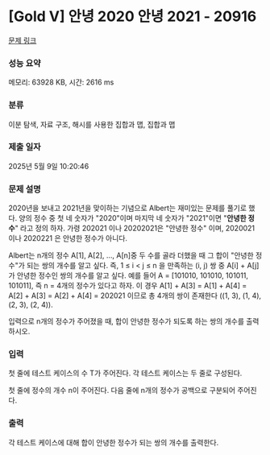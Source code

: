 # [Gold V] 안녕 2020 안녕 2021 - 20916 

[문제 링크](https://www.acmicpc.net/problem/20916) 

### 성능 요약

메모리: 63928 KB, 시간: 2616 ms

### 분류

이분 탐색, 자료 구조, 해시를 사용한 집합과 맵, 집합과 맵

### 제출 일자

2025년 5월 9일 10:20:46

### 문제 설명

<p>2020년을 보내고 2021년을 맞이하는 기념으로 Albert는 재미있는 문제를 풀기로 했다. 양의 정수 중 첫 네 숫자가 "2020"이며 마지막 네 숫자가 "2021"이면 "<strong>안녕한 정수</strong>" 라고 정의 하자. 가령 202021 이나 20202021은 "안녕한 정수" 이며, 2020021 이나 2020221 은 안녕한 정수가 아니다.</p>

<p>Albert는 n개의 정수 A[1], A[2], ..., A[n]중 두 수를 골라 더했을 때 그 합이 "안녕한 정수"가 되는 쌍의 개수를 알고 싶다. 즉, 1 ≤ i < j ≤ n 을 만족하는 (i, j) 쌍 중 A[i] + A[j]가 안녕한 정수인 쌍의 개수를 알고 싶다. 예를 들어 A = [101010, 101010, 101011, 101011], 즉 n = 4개의 정수가 있다고 하자. 이 경우 A[1] + A[3] = A[1] + A[4] = A[2] + A[3] = A[2] + A[4] = 202021 이므로 총 4개의 쌍이 존재한다 ((1, 3), (1, 4), (2, 3), (2, 4)).</p>

<p>입력으로 n개의 정수가 주어졌을 때, 합이 안녕한 정수가 되도록 하는 쌍의 개수를 출력하시오.</p>

### 입력 

 <p>첫 줄에 테스트 케이스의 수 T가 주어진다. 각 테스트 케이스는 두 줄로 구성된다.</p>

<p>첫 줄에 정수의 개수 n이 주어진다. 다음 줄에 n개의 정수가 공백으로 구분되어 주어진다.</p>

### 출력 

 <p>각 테스트 케이스에 대해 합이 안녕한 정수가 되는 쌍의 개수를 출력한다.</p>

